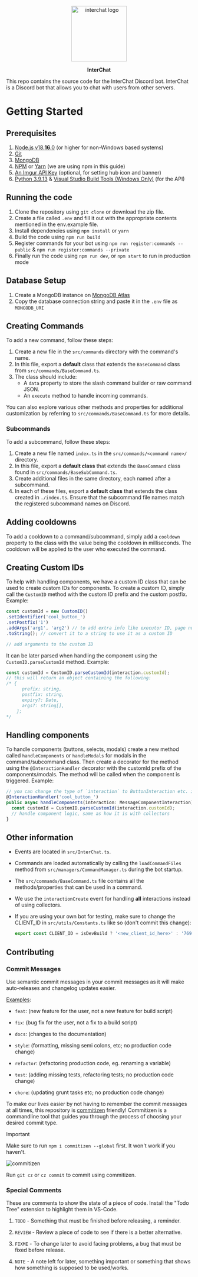 <p align="center"><img src="https://i.imgur.com/MZiw1Yp.png" alt="interchat logo" width="150px"/></p>

<p align="center"><strong>InterChat</strong></p>

This repo contains the source code for the InterChat Discord bot. InterChat is a Discord bot that allows you to chat with users from other servers.

# Getting Started

## Prerequisites

1. [Node.js v18.**16**.0](https://nodejs.org/download/release/v18.16.0/) (or higher for non-Windows based systems)
2. [Git](https://git-scm.com/downloads)
3. [MongoDB](https://www.mongodb.com/try/download/community)
4. [NPM](https://www.npmjs.com/get-npm) or [Yarn](https://yarnpkg.com/getting-started/install) (we are using npm in this guide)
5. [An Imgur API Key](https://api.imgur.com/oauth2/addclient) (optional, for setting hub icon and banner)
6. [Python 3.9.13](https://www.python.org/downloads/release/python-3913/) & [Visual Studio Build Tools (Windows Only)](https://visualstudio.microsoft.com/downloads/#build-tools-for-visual-studio-2019) (for the API)

## Running the code

1. Clone the repository using `git clone` or download the zip file.
2. Create a file called `.env` and fill it out with the appropriate contents mentioned in the env.example file.
3. Install dependencies using `npm install` or `yarn`
4. Build the code using `npm run build`
5. Register commands for your bot using `npm run register:commands --public` & `npm run register:commands --private`
6. Finally run the code using `npm run dev`, or `npm start` to run in production mode

## Database Setup

1. Create a MongoDB instance on [MongoDB Atlas](https://www.mongodb.com/cloud/atlas/register)
2. Copy the database connection string and paste it in the `.env` file as `MONGODB_URI`

## Creating Commands

To add a new command, follow these steps:

1. Create a new file in the `src/commands` directory with the command's name.
2. In this file, export a **default** class that extends the `BaseCommand` class from `src/commands/BaseCommand.ts`.
3. The class should include:
   - A `data` property to store the slash command builder or raw command JSON.
   - An `execute` method to handle incoming commands.

You can also explore various other methods and properties for additional customization by referring to `src/commands/BaseCommand.ts` for more details.

### Subcommands

To add a subcommand, follow these steps:

1. Create a new file named `index.ts` in the `src/commands/<command name>/` directory.
2. In this file, export a **default class** that extends the `BaseCommand` class found in `src/commands/BaseSubCommand.ts`.
3. Create additional files in the same directory, each named after a subcommand.
4. In each of these files, export a **default class** that extends the class created in `./index.ts`. Ensure that the subcommand file names match the registered subcommand names on Discord.

## Adding cooldowns

To add a cooldown to a command/subcommand, simply add a `cooldown` property to the class with the value being the cooldown in milliseconds. The cooldown will be applied to the user who executed the command.

## Creating Custom IDs

To help with handling components, we have a custom ID class that can be used to create custom IDs for components. To create a custom ID, simply call the `CustomID` method with the custom ID prefix and the custom postfix. Example:

```ts
const customId = new CustomID()
.setIdentifier('cool_button_')
.setPostfix('1')
.addArgs('arg1', 'arg2') // to add extra info like executor ID, page number, etc.
.toString(); // convert it to a string to use it as a custom ID

// add arguments to the custom ID

```

It can be later parsed when handling the component using the `CustomID.parseCustomId` method. Example:

```ts
const customId = CustomID.parseCustomId(interaction.customId);
// this will return an object containing the following:
/* {
      prefix: string,
      postfix: string,
      expiry?: Date,
      args?: string[],
    };
*/
```

## Handling components

To handle components (buttons, selects, modals) create a new method called `handleComponents` or `handleModals` for modals in the command/subcommand class. Then create a decorator for the method using the `@InteractionHandler` decorator with the customId prefix of the components/modals. The method will be called when the component is triggered. Example:

```ts
// you can change the type of `interaction` to ButtonInteraction etc. if you are aware of the type of component
@InteractionHandler('cool_button_')
public async handleComponents(interaction: MessageComponentInteraction) { 
  const customId = CustomID.parseCustomId(interaction.customId);
  // handle component logic, same as how it is with collectors
}
```

## Other information

- Events are located in `src/InterChat.ts`.
- Commands are loaded automatically by calling the `loadCommandFiles` method from `src/managers/CommandManager.ts` during the bot startup.
- The `src/commands/BaseCommand.ts` file contains all the methods/properties that can be used in a command.
- We use the `interactionCreate` event for handling **all** interactions instead of using collectors.
- If you are using your own bot for testing, make sure to change the CLIENT_ID in `src/utils/Constants.ts` like so (don't commit this change):

  ```ts
  export const CLIENT_ID = isDevBuild ? '<new_client_id_here>' : '769921109209907241';
  ```

## Contributing

### Commit Messages

Use semantic commit messages in your commit messages as it will make auto-releases and changelog updates easier.

[Examples](https://gist.github.com/joshbuchea/6f47e86d2510bce28f8e7f42ae84c716):

- `feat`: (new feature for the user, not a new feature for build script)

- `fix`: (bug fix for the user, not a fix to a build script)

- `docs`: (changes to the documentation)

- `style`: (formatting, missing semi colons, etc; no production code change)

- `refactor`: (refactoring production code, eg. renaming a variable)

- `test`: (adding missing tests, refactoring tests; no production code change)

- `chore`: (updating grunt tasks etc; no production code change)

To make our lives easier by not having to remember the commit messages at all times, this repository is [commitizen](https://www.npmjs.com/package/commitizen) friendly! Commitizen is a commandline tool that guides you through the process of choosing your desired commit type.

> [!IMPORTANT]
> Make sure to run `npm i commitizen --global` first. It won't work if you haven't.

![commitizen](https://commitizen-tools.github.io/commitizen/images/demo.gif)

Run `git cz` or `cz commit` to commit using commitizen.

### Special Comments

These are comments to show the state of a piece of code. Install
the "Todo Tree" extension to highlight them in VS-Code.

1. `TODO` - Something that must be finished before releasing, a reminder.

2. `REVIEW` - Review a piece of code to see if there is a better alternative.

3. `FIXME` - To change later to avoid facing problems, a bug that must be fixed before release.

4. `NOTE` - A note left for later, something important or something that shows how something is supposed to be used/works.
